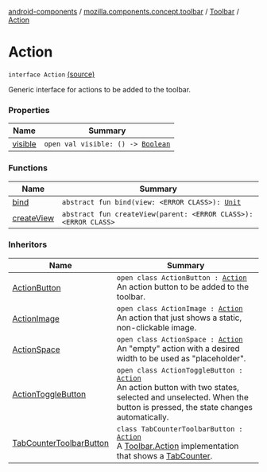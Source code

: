 [android-components](../../../index.md) / [mozilla.components.concept.toolbar](../../index.md) / [Toolbar](../index.md) / [Action](./index.md)

# Action

`interface Action` [(source)](https://github.com/mozilla-mobile/android-components/blob/master/components/concept/toolbar/src/main/java/mozilla/components/concept/toolbar/Toolbar.kt#L168)

Generic interface for actions to be added to the toolbar.

### Properties

| Name | Summary |
|---|---|
| [visible](visible.md) | `open val visible: () -> `[`Boolean`](https://kotlinlang.org/api/latest/jvm/stdlib/kotlin/-boolean/index.html) |

### Functions

| Name | Summary |
|---|---|
| [bind](bind.md) | `abstract fun bind(view: <ERROR CLASS>): `[`Unit`](https://kotlinlang.org/api/latest/jvm/stdlib/kotlin/-unit/index.html) |
| [createView](create-view.md) | `abstract fun createView(parent: <ERROR CLASS>): <ERROR CLASS>` |

### Inheritors

| Name | Summary |
|---|---|
| [ActionButton](../-action-button/index.md) | `open class ActionButton : `[`Action`](./index.md)<br>An action button to be added to the toolbar. |
| [ActionImage](../-action-image/index.md) | `open class ActionImage : `[`Action`](./index.md)<br>An action that just shows a static, non-clickable image. |
| [ActionSpace](../-action-space/index.md) | `open class ActionSpace : `[`Action`](./index.md)<br>An "empty" action with a desired width to be used as "placeholder". |
| [ActionToggleButton](../-action-toggle-button/index.md) | `open class ActionToggleButton : `[`Action`](./index.md)<br>An action button with two states, selected and unselected. When the button is pressed, the state changes automatically. |
| [TabCounterToolbarButton](../../../mozilla.components.feature.tabs.toolbar/-tab-counter-toolbar-button/index.md) | `class TabCounterToolbarButton : `[`Action`](./index.md)<br>A [Toolbar.Action](./index.md) implementation that shows a [TabCounter](../../../mozilla.components.ui.tabcounter/-tab-counter/index.md). |

